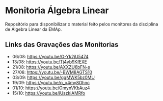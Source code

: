 # Monitoria Álgebra Linear

Repositório para disponibilizar o material feito pelos monitores da disciplina de Álgebra Linear da EMAp.

## Links das Gravações das Monitorias

* 06/08: https://youtu.be/O-Yk2jU5474
* 13/08: https://youtu.be/Tj4yb9KfEXE
* 21/08: https://youtu.be/AXXZU6bFN-s
* 27/08: https://youtu.be/-BWM8AGTS10
* 03/09: https://youtu.be/ggMWK5bz0MU
* 19/09: https://youtu.be/p_o4my8Ohnc
* 01/10: https://youtu.be/OmynVKbAuz4
* 15/10: https://youtu.be/iUszkiAMRfo
